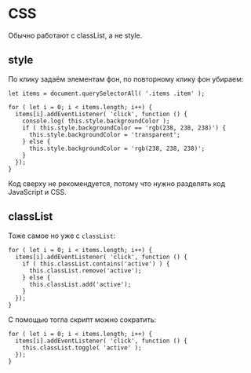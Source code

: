 # CSS
Обычно работают с classList, а не style.

## style
По клику задаём элементам фон, по повторному клику фон убираем:

    let items = document.querySelectorAll( '.items .item' );

    for ( let i = 0; i < items.length; i++) {
      items[i].addEventListener( 'click', function () {
        console.log( this.style.backgroundColor );
        if ( this.style.backgroundColor == 'rgb(238, 238, 238)') {
          this.style.backgroundColor = 'transparent';
        } else {
          this.style.backgroundColor = 'rgb(238, 238, 238)';
        }
      });
    }

Код сверху не рекомендуется, потому что нужно разделять код JavaScript и CSS.

## classList
Тоже самое но уже с `classList`:

    for ( let i = 0; i < items.length; i++) {
      items[i].addEventListener( 'click', function () {
        if ( this.classList.contains('active') ) {
          this.classList.remove('active');
        } else {
          this.classList.add('active');
        }
      });
    }

С помощью тогла скрипт можно сократить:

    for ( let i = 0; i < items.length; i++) {
      items[i].addEventListener( 'click', function () {
        this.classList.toggle( 'active' );
      });
    }

